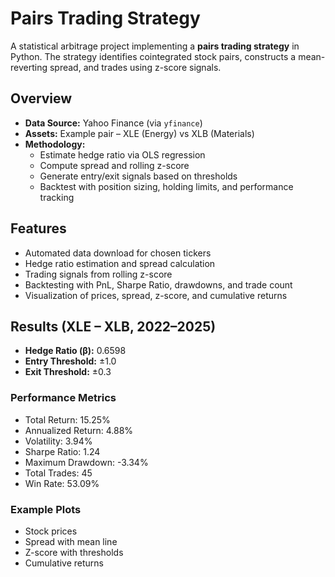 # Pairs Trading Strategy

A statistical arbitrage project implementing a **pairs trading strategy** in Python. The strategy identifies cointegrated stock pairs, constructs a mean-reverting spread, and trades using z-score signals.

## Overview

- **Data Source:** Yahoo Finance (via `yfinance`)  
- **Assets:** Example pair – XLE (Energy) vs XLB (Materials)  
- **Methodology:**  
  - Estimate hedge ratio via OLS regression  
  - Compute spread and rolling z-score  
  - Generate entry/exit signals based on thresholds  
  - Backtest with position sizing, holding limits, and performance tracking  

## Features

- Automated data download for chosen tickers  
- Hedge ratio estimation and spread calculation  
- Trading signals from rolling z-score  
- Backtesting with PnL, Sharpe Ratio, drawdowns, and trade count  
- Visualization of prices, spread, z-score, and cumulative returns  

## Results (XLE – XLB, 2022–2025)

- **Hedge Ratio (β):** 0.6598  
- **Entry Threshold:** ±1.0  
- **Exit Threshold:** ±0.3  

### Performance Metrics

- Total Return: 15.25%  
- Annualized Return: 4.88%  
- Volatility: 3.94%  
- Sharpe Ratio: 1.24  
- Maximum Drawdown: -3.34%  
- Total Trades: 45  
- Win Rate: 53.09%  

### Example Plots

- Stock prices  
- Spread with mean line  
- Z-score with thresholds  
- Cumulative returns  
